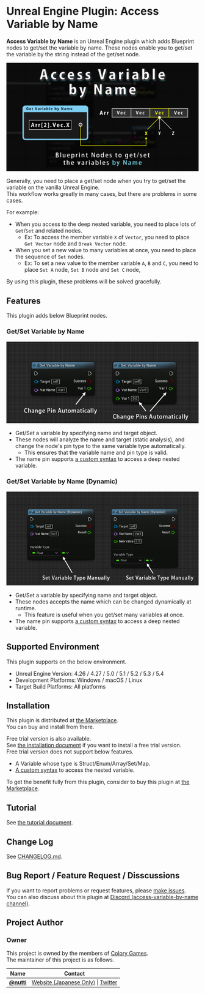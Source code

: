 # Unreal Engine Plugin: Access Variable by Name

**Access Variable by Name** is an Unreal Engine plugin which adds Blueprint nodes to get/set the variable by name.
These nodes enable you to get/set the variable by the string instead of the get/set node.

![Thumbnail](docs/images/thumbnail/access_variable_by_name.png)

Generally, you need to place a get/set node when you try to get/set the variable on the vanilla Unreal Engine.  
This workflow works greatly in many cases, but there are problems in some cases.

For example:

* When you access to the deep nested variable, you need to place lots of `Get`/`Set` and related nodes.
  * Ex: To access the member variable `X` of `Vector`, you need to place `Get Vector` node and `Break Vector` node.
* When you set a new value to many variables at once, you need to place the sequence of `Set` nodes.
  * Ex: To set a new value to the member variable `A`, `B` and `C`, you need to place `Set A` node, `Set B` node and `Set C` node,

By using this plugin, these problems will be solved gracefully.

## Features

This plugin adds below Blueprint nodes.

### Get/Set Variable by Name

![Get Variable by Name](docs/images/readme/get_set_variable_by_name.png)

* Get/Set a variable by specifying name and target object.
* These nodes will analyze the name and target (static analysis), and change the node's pin type to the same variable type automatically.
  * This ensures that the variable name and pin type is valid.
* The name pin supports [a custom syntax](docs/tutorial.md#custom-syntax) to access a deep nested variable.

### Get/Set Variable by Name (Dynamic)

![Get Variable by Name (Dynamic)](docs/images/readme/get_set_variable_by_name_dynamic.png)

* Get/Set a variable by specifying name and target object.
* These nodes accepts the name which can be changed dynamically at runtime.
  * This feature is useful when you get/set many variables at once.
* The name pin supports [a custom syntax](docs/tutorial.md#custom-syntax) to access a deep nested variable.

## Supported Environment

This plugin supports on the below environment.

* Unreal Engine Version: 4.26 / 4.27 / 5.0 / 5.1 / 5.2 / 5.3 / 5.4
* Development Platforms: Windows / macOS / Linux
* Target Build Platforms: All platforms

## Installation

This plugin is distributed at [the Marketplace](https://www.unrealengine.com/marketplace/en-US/product/access-variable-by-name).  
You can buy and install from there.

Free trial version is also available.  
See [the installation document](docs/installation.md) if you want to install a free trial version.  
Free trial version does not support below features.

* A Variable whose type is Struct/Enum/Array/Set/Map.
* [A custom syntax](docs/tutorial.md#custom-syntax) to access the nested variable.

To get the benefit fully from this plugin, consider to buy this plugin at [the Marketplace](https://www.unrealengine.com/marketplace/en-US/product/access-variable-by-name).

## Tutorial

See [the tutorial document](docs/tutorial.md).

## Change Log

See [CHANGELOG.md](CHANGELOG.md).

## Bug Report / Feature Request / Disscussions

If you want to report problems or request features, please [make issues](https://github.com/colory-games/UEPlugin-AccessVariableByName/issues).  
You can also discuss about this plugin at [Discord (access-variable-by-name channel)](https://discord.gg/WPZRMgg2qGd).

## Project Author

### Owner

This project is owned by the members of [Colory Games](https://colory-games.net/).  
The maintainer of this project is as follows.

|Name|Contact|
|---|---|
|[**@nutti**](https://github.com/nutti)|[Website (Japanese Only)](https://colorful-pico.net/) \| [Twitter](https://twitter.com/nutti__)|
